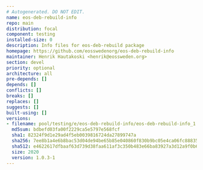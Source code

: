 ```yaml
---
# Autogenerated. DO NOT EDIT.
name: eos-deb-rebuild-info
repo: main
distribution: focal
component: testing
installed-size: 0
description: Info files for eos-deb-rebuild package
homepage: https://github.com/eosswedenorg/eos-deb-rebuild-info
maintainer: Henrik Hautakoski <henrik@eossweden.org>
section: devel
priority: optional
architecture: all
pre-depends: []
depends: []
conflicts: []
breaks: []
replaces: []
suggests: []
built-using: []
versions:
- filename: pool/testing/e/eos-deb-rebuild-info/eos-deb-rebuild-info_1.0.3-1_all.deb
  md5sum: bdbefd03fa00f2229ca5e5797e568fcf
  sha1: 82324f9d1e29ad4f5eb0039816724da27899747a
  sha256: 7ee8b1a4e6b8bac53d04de94be65b85e040860f830b9bc05e4ca06fc88835090
  sha512: e4622617dfbaaf63d739d38faa611af3c350b483e66ba83927a3d12a9f0b6308496ace9027727d193093d58424550f0b04f6b75ea3b873d343fbe830538e104f
  size: 2020
  version: 1.0.3-1
---
```

